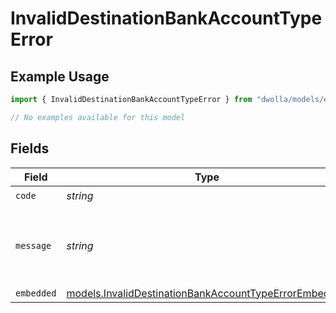 # InvalidDestinationBankAccountTypeError

## Example Usage

```typescript
import { InvalidDestinationBankAccountTypeError } from "dwolla/models/errors";

// No examples available for this model
```

## Fields

| Field                                                                                                                   | Type                                                                                                                    | Required                                                                                                                | Description                                                                                                             | Example                                                                                                                 |
| ----------------------------------------------------------------------------------------------------------------------- | ----------------------------------------------------------------------------------------------------------------------- | ----------------------------------------------------------------------------------------------------------------------- | ----------------------------------------------------------------------------------------------------------------------- | ----------------------------------------------------------------------------------------------------------------------- |
| `code`                                                                                                                  | *string*                                                                                                                | :heavy_check_mark:                                                                                                      | N/A                                                                                                                     | ValidationError                                                                                                         |
| `message`                                                                                                               | *string*                                                                                                                | :heavy_check_mark:                                                                                                      | N/A                                                                                                                     | Validation error(s) present. See embedded errors list for more details.                                                 |
| `embedded`                                                                                                              | [models.InvalidDestinationBankAccountTypeErrorEmbedded](../../models/invaliddestinationbankaccounttypeerrorembedded.md) | :heavy_minus_sign:                                                                                                      | N/A                                                                                                                     |                                                                                                                         |